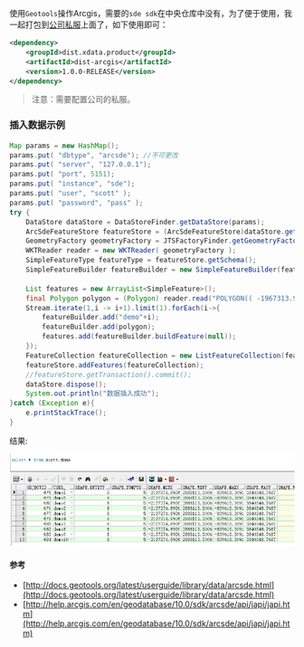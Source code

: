 使用`Geotools`操作Arcgis，需要的`sde sdk`在中央仓库中没有，为了便于使用，我一起打包到[公司私服](https://github.com/DistX/Learning/wiki/%E5%85%AC%E5%8F%B8nexus%E4%BD%BF%E7%94%A8)上面了，如下使用即可：
```xml
<dependency>
    <groupId>dist.xdata.product</groupId>
    <artifactId>dist-arcgis</artifactId>
    <version>1.0.0-RELEASE</version>
</dependency>
```
> 注意：需要配置公司的私服。

### 插入数据示例
```java
Map params = new HashMap();
params.put( "dbtype", "arcsde"); //不可更改
params.put( "server", "127.0.0.1");
params.put( "port", 5151);
params.put( "instance", "sde");
params.put( "user", "scott" );
params.put( "password", "pass" );
try {
    DataStore dataStore = DataStoreFinder.getDataStore(params);
    ArcSdeFeatureStore featureStore = (ArcSdeFeatureStore)dataStore.getFeatureSource("SCOTT.DEMO");
    GeometryFactory geometryFactory = JTSFactoryFinder.getGeometryFactory();
    WKTReader reader = new WKTReader( geometryFactory );
    SimpleFeatureType featureType = featureStore.getSchema();
    SimpleFeatureBuilder featureBuilder = new SimpleFeatureBuilder(featureType);

    List features = new ArrayList<SimpleFeature>();
    final Polygon polygon = (Polygon) reader.read("POLYGON(( -1967313.96100000 3840348.76870000, -2137274.89360000 3177086.59270000, -1009574.24170000 2888113.30060000, -839613.30910000 3551375.47660000, -1967313.96100000 3840348.76870000))");
    Stream.iterate(1,i -> i+1).limit(1).forEach(i->{
        featureBuilder.add("demo"+i);
        featureBuilder.add(polygon);
        features.add(featureBuilder.buildFeature(null));
    });
    FeatureCollection featureCollection = new ListFeatureCollection(featureType,features);
    featureStore.addFeatures(featureCollection);
    //featureStore.getTransaction().commit();
    dataStore.dispose();
    System.out.println("数据插入成功");
}catch (Exception e){
    e.printStackTrace();
}
```
结果:

![](./img/demo.png)

#### 参考
- [http://docs.geotools.org/latest/userguide/library/data/arcsde.html](http://docs.geotools.org/latest/userguide/library/data/arcsde.html)
- [http://help.arcgis.com/en/geodatabase/10.0/sdk/arcsde/api/japi/japi.htm](http://help.arcgis.com/en/geodatabase/10.0/sdk/arcsde/api/japi/japi.htm)